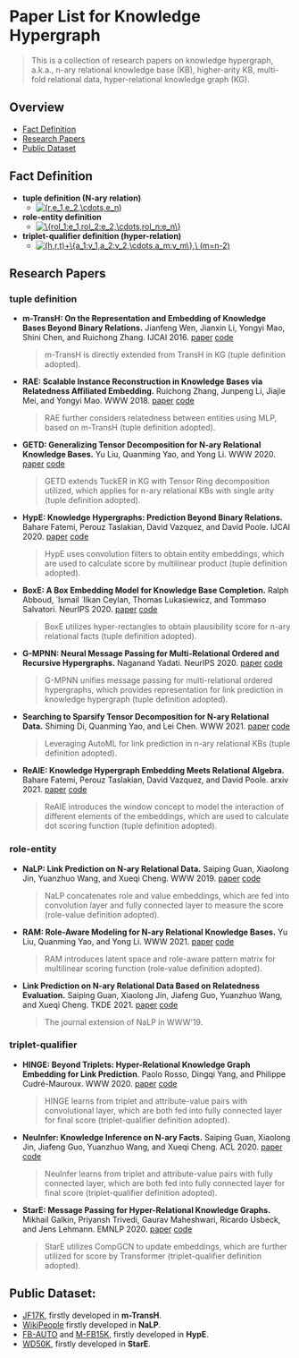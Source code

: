 # Paper List for Knowledge Hypergraph
> This is a collection of research papers on knowledge hypergraph, a.k.a., n-ary relational knowledge base (KB), higher-arity KB, multi-fold relational data, hyper-relational knowledge graph (KG).

## Overview
* [Fact Definition](https://github.com/liuyuaa/KHG-Papers#fact-definition)
* [Research Papers](https://github.com/liuyuaa/KHG-Papers#research-papers)
* [Public Dataset](https://github.com/liuyuaa/KHG-Papers#public-dataset)

## Fact Definition
- **tuple definition (N-ary relation)**
  - <a href="https://www.codecogs.com/eqnedit.php?latex=\inline&space;(r,e_1,e_2,\cdots,e_n)" target="_blank"><img src="https://latex.codecogs.com/png.latex?\inline&space;(r,e_1,e_2,\cdots,e_n)" title="(r,e_1,e_2,\cdots,e_n)" /></a>
- **role-entity definition**
  - <a href="https://www.codecogs.com/eqnedit.php?latex=\inline&space;\{rol_1:e_1,rol_2:e_2,\cdots,rol_n:e_n\}" target="_blank"><img src="https://latex.codecogs.com/png.latex?\inline&space;\{rol_1:e_1,rol_2:e_2,\cdots,rol_n:e_n\}" title="\{rol_1:e_1,rol_2:e_2,\cdots,rol_n:e_n\}" /></a>
- **triplet-qualifier definition (hyper-relation)**
  - <a href="https://www.codecogs.com/eqnedit.php?latex=\inline&space;(h,r,t)+\{a_1:v_1,a_2:v_2,\cdots,a_m:v_m\},\&space;(m\leq&space;n-2)" target="_blank"><img src="https://latex.codecogs.com/gif.latex?(h,r,t)&plus;\{a_1:v_1,a_2:v_2,\cdots,a_m:v_m\},\&space;(m=n-2)" title="(h,r,t)+\{a_1:v_1,a_2:v_2,\cdots,a_m:v_m\},\ (m=n-2)" /></a>

## Research Papers
### tuple definition

* **m-TransH: On the Representation and Embedding of Knowledge Bases Beyond Binary Relations.**
  Jianfeng Wen, Jianxin Li, Yongyi Mao, Shini Chen, and Ruichong Zhang. IJCAI 2016. [paper](https://arxiv.org/pdf/1604.08642.pdf) [code](https://github.com/wenjf/multi-relational_learning)

  > m-TransH is directly extended from TransH in KG (tuple definition adopted).

* **RAE: Scalable Instance Reconstruction in Knowledge Bases via Relatedness Affiliated Embedding.**
  Ruichong Zhang, Junpeng Li, Jiajie Mei, and Yongyi Mao. WWW 2018. [paper](https://dl.acm.org/doi/pdf/10.1145/3178876.3186017) [code](https://github.com/lijp12/SIR) 

  > RAE further considers relatedness between entities using MLP, based on m-TransH (tuple definition adopted).
  
* **GETD: Generalizing Tensor Decomposition for N-ary Relational Knowledge Bases.**
Yu Liu, Quanming Yao, and Yong Li. WWW 2020. [paper](https://dl.acm.org/doi/pdf/10.1145/3366423.3380188) [code](https://github.com/liuyuaa/GETD)
	
	> GETD extends TuckER in KG with Tensor Ring decomposition utilized, which applies for n-ary relational KBs with single arity (tuple definition adopted).
	
* **HypE: Knowledge Hypergraphs: Prediction Beyond Binary Relations.**
Bahare Fatemi, Perouz Taslakian, David Vazquez, and David Poole. IJCAI 2020. [paper](https://arxiv.org/pdf/1906.00137.pdf) [code](https://github.com/ElementAI/HypE)

	> HypE  uses convolution filters to obtain entity embeddings, which are used to calculate score by multilinear product (tuple definition adopted).

* **BoxE: A Box Embedding Model for Knowledge Base Completion.**
Ralph Abboud, ˙Ismail ˙Ilkan Ceylan, Thomas Lukasiewicz, and Tommaso Salvatori. NeurIPS 2020. [paper](https://arxiv.org/pdf/2007.06267.pdf)  [code](https://github.com/ralphabb/BoxE)

	> BoxE utilizes hyper-rectangles to obtain plausibility score for n-ary relational facts (tuple definition adopted).

* **G-MPNN: Neural Message Passing for Multi-Relational Ordered and Recursive Hypergraphs.**
Naganand Yadati. NeurIPS 2020. [paper](https://proceedings.neurips.cc/paper/2020/file/217eedd1ba8c592db97d0dbe54c7adfc-Paper.pdf)  [code](https://github.com/naganandy/G-MPNN-R)
  
	> G-MPNN unifies message passing for multi-relational ordered hypergraphs, which provides representation for link prediction in knowledge hypergraph (tuple definition adopted).
	
* **Searching to Sparsify Tensor Decomposition for N-ary Relational Data.**
Shiming Di, Quanming Yao, and Lei Chen. WWW 2021. [paper](xx)  [code](xx)

	> Leveraging AutoML for link prediction in n-ary relational KBs (tuple definition adopted).

* **ReAIE: Knowledge Hypergraph Embedding Meets Relational Algebra.**
Bahare Fatemi, Perouz Taslakian, David Vazquez, and David Poole. arxiv 2021. [paper](https://arxiv.org/pdf/2102.09557.pdf)  [code](https://github.com/baharefatemi/ReAlE)
	
	> ReAIE introduces the window concept to model the interaction of different elements of the embeddings, which are used to calculate dot scoring function (tuple definition adopted).
	
	
### role-entity
* **NaLP: Link Prediction on N-ary Relational Data.**
  Saiping Guan, Xiaolong Jin, Yuanzhuo Wang, and Xueqi Cheng. WWW 2019. [paper](https://www.researchgate.net/profile/Saiping_Guan/publication/333060086_Link_Prediction_on_N-ary_Relational_Data/links/5cdda342299bf14d959f3863/Link-Prediction-on-N-ary-Relational-Data.pdf) [code](https://github.com/gsp2014/NaLP)

  > NaLP concatenates role and  value embeddings, which are fed into convolution layer and fully connected layer to measure the score (role-value definition adopted).
  
* **RAM: Role-Aware Modeling for N-ary Relational Knowledge Bases.**
Yu Liu, Quanming Yao, and Yong Li. WWW 2021. [paper](https://dl.acm.org/doi/pdf/10.1145/3442381.3449874)  [code](https://github.com/liuyuaa/RAM)
	
	> RAM introduces latent space and role-aware pattern matrix for multilinear scoring function (role-value definition adopted).

* **Link Prediction on N-ary Relational Data Based on Relatedness Evaluation.**
Saiping Guan, Xiaolong Jin, Jiafeng Guo, Yuanzhuo Wang, and Xueqi Cheng. TKDE 2021. [paper](https://ieeexplore.ieee.org/document/9405412)  [code](https://github.com/gsp2014/NaLP)
	
	> The journal extension of NaLP in WWW'19.
	> 

### triplet-qualifier
* **HINGE: Beyond Triplets: Hyper-Relational Knowledge Graph Embedding for Link Prediction**.
Paolo Rosso, Dingqi Yang, and Philippe Cudré-Mauroux. WWW 2020. [paper](https://exascale.info/assets/pdf/rosso2020www.pdf) [code](https://github.com/eXascaleInfolab/HINGE_code)

	> HINGE learns from triplet and attribute-value pairs with convolutional layer, which are both fed into fully connected layer for final score (triplet-qualifier definition adopted). 

* **NeuInfer: Knowledge Inference on N-ary Facts.**
Saiping Guan, Xiaolong Jin, Jiafeng Guo, Yuanzhuo Wang, and Xueqi Cheng. ACL 2020. [paper](https://www.aclweb.org/anthology/2020.acl-main.546.pdf) [code](https://github.com/gsp2014/NeuInfer)

	> NeuInfer learns from triplet and attribute-value pairs with fully connected layer, which are both fed into fully connected layer for final score (triplet-qualifier definition adopted). 

* **StarE: Message Passing for Hyper-Relational Knowledge Graphs.**
Mikhail Galkin, Priyansh Trivedi, Gaurav Maheshwari, Ricardo Usbeck, and Jens Lehmann. EMNLP 2020. [paper](https://arxiv.org/pdf/2009.10847.pdf) [code](https://github.com/migalkin/StarE)

	> StarE utilizes CompGCN to update embeddings, which are further utilized for score by Transformer (triplet-qualifier definition adopted).


## Public Dataset:
* [JF17K](https://www.dropbox.com/sh/ryxohj363ujqhvq/AAAoGzAElmNnhXrWEj16UiUga?dl=0), firstly developed in **m-TransH**.
* [WikiPeople](https://github.com/gsp2014/WikiPeople) firstly developed in **NaLP**.
* [FB-AUTO](https://github.com/ElementAI/HypE/tree/master/data) and [M-FB15K](https://github.com/ElementAI/HypE/tree/master/data), firstly developed in **HypE**.
* [WD50K](https://github.com/migalkin/StarE/tree/master/data), firstly developed in **StarE**.


